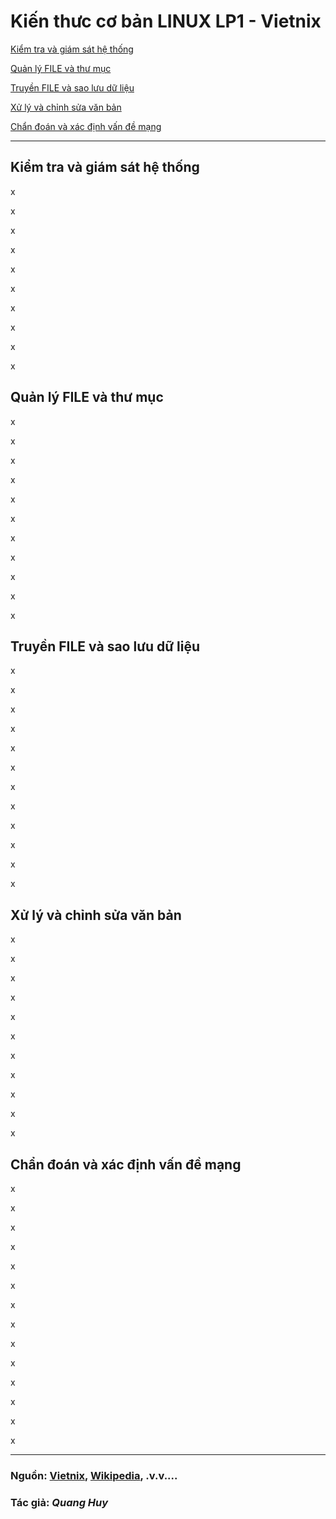# Kiến thưc cơ bản LINUX LP1 - Vietnix

[Kiểm tra và giám sát hệ thống](https://github.com/lamianguyen99/fudamental2-vietnix?tab=readme-ov-file#ki%E1%BB%83m-tra-v%C3%A0-gi%C3%A1m-s%C3%A1t-h%E1%BB%87-th%E1%BB%91ng)

[Quản lý FILE và thư mục](https://github.com/lamianguyen99/fudamental2-vietnix/edit/main/README.md#qu%E1%BA%A3n-l%C3%BD-file-v%C3%A0-th%C6%B0-m%E1%BB%A5c)

[Truyền FILE và sao lưu dữ liệu](https://github.com/lamianguyen99/fudamental2-vietnix/edit/main/README.md#truy%E1%BB%81n-file-v%C3%A0-sao-l%C6%B0u-d%E1%BB%AF-li%E1%BB%87u)

[Xử lý và chỉnh sửa văn bản](https://github.com/lamianguyen99/fudamental2-vietnix/edit/main/README.md#x%E1%BB%AD-l%C3%BD-v%C3%A0-ch%E1%BB%89nh-s%E1%BB%ADa-v%C4%83n-b%E1%BA%A3n)

[Chẩn đoán và xác định vấn đề mạng](https://github.com/lamianguyen99/fudamental2-vietnix/edit/main/README.md#x%E1%BB%AD-l%C3%BD-v%C3%A0-ch%E1%BB%89nh-s%E1%BB%ADa-v%C4%83n-b%E1%BA%A3n)

---

## Kiểm tra và giám sát hệ thống

x

x

x

x

x

x

x

x

x

x

## Quản lý FILE và thư mục

x

x

x

x

x

x

x

x

x

x

x


## Truyền FILE và sao lưu dữ liệu

x

x

x

x

x

x

x

x

x

x

x

x


## Xử lý và chỉnh sửa văn bản

x

x

x

x

x

x

x

x

x

x

x


## Chẩn đoán và xác định vấn đề mạng

x

x

x

x

x

x

x

x

x

x

x

x

x

x



---
### Nguồn: [Vietnix](https://vietnix.vn/category/linux/), [Wikipedia](https://vi.wikipedia.org/wiki/Linux), .v.v.... 




### Tác giả: *Quang Huy* 
